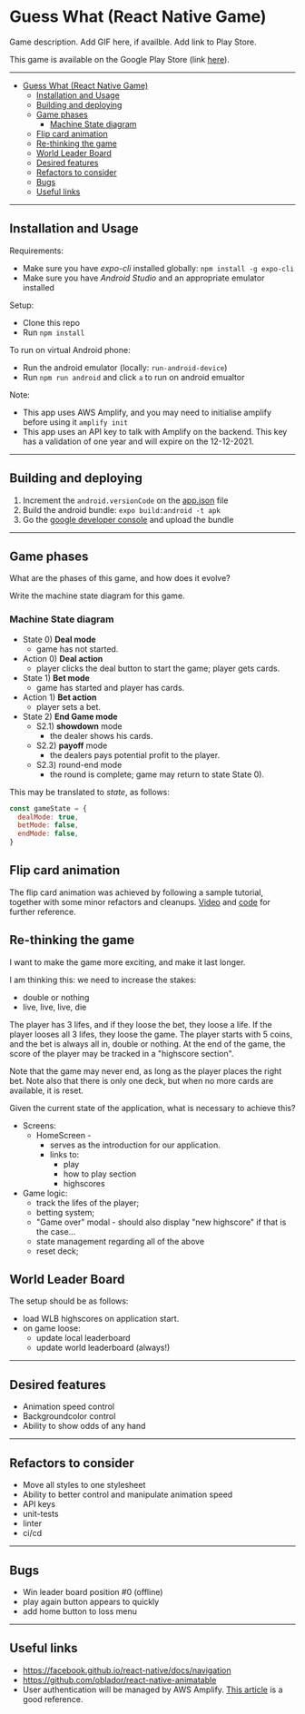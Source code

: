 # Guess What (React Native Game)

Game description. Add GIF here, if availble. Add link to Play Store.

This game is available on the Google Play Store (link [here](https://play.google.com/store/apps/details?id=com.highlow.cardgames)).

---

- [Guess What (React Native Game)](#guess-what-react-native-game)
  - [Installation and Usage](#installation-and-usage)
  - [Building and deploying](#building-and-deploying)
  - [Game phases](#game-phases)
    - [Machine State diagram](#machine-state-diagram)
  - [Flip card animation](#flip-card-animation)
  - [Re-thinking the game](#re-thinking-the-game)
  - [World Leader Board](#world-leader-board)
  - [Desired features](#desired-features)
  - [Refactors to consider](#refactors-to-consider)
  - [Bugs](#bugs)
  - [Useful links](#useful-links)

---

## Installation and Usage

Requirements:
* Make sure you have *expo-cli* installed globally: `npm install -g expo-cli`
* Make sure you have *Android Studio* and an appropriate emulator installed

Setup:
* Clone this repo
* Run `npm install`

To run on virtual Android phone:
* Run the android emulator (locally: `run-android-device`)
* Run `npm run android` and click `a` to run on android emualtor
  
Note:
* This app uses AWS Amplify, and you may need to initialise amplify before using it `amplify init`
* This app uses an API key to talk with Amplify on the backend. This key has a validation of one year and will expire on the 12-12-2021.

---

## Building and deploying

1. Increment the `android.versionCode` on the [app.json](./app.json) file
2. Build the android bundle: `expo build:android -t apk`
3. Go the [google developer console](https://play.google.com/console/) and upload the bundle

---

## Game phases

What are the phases of this game, and how does it evolve? 

Write the machine state diagram for this game.

### Machine State diagram

* State 0) **Deal mode** 
  * game has not started.
* Action 0) **Deal action** 
  * player clicks the deal button to start the game; player gets cards.
* State 1) **Bet mode** 
  * game has started and player has cards.
* Action 1) **Bet action** 
  * player sets a bet.
* State 2) **End Game mode** 
  * S2.1) **showdown** mode 
    * the dealer shows his cards.
  * S2.2) **payoff** mode 
    * the dealers pays potential profit to the player.
  * S2.3) round-end mode 
    * the round is complete; game may return to state State 0).

This may be translated to *state*, as follows:
```javascript
const gameState = {
  dealMode: true,
  betMode: false,
  endMode: false,
}
```

## Flip card animation

The flip card animation was achieved by following a sample tutorial, together with some minor refactors and cleanups. [Video](https://codedaily.io/screencasts/12/Create-a-Flip-Card-Animation-with-React-Native) and [code](https://github.com/browniefed/examples/tree/animated_basic/flip) for further reference.
 
## Re-thinking the game

I want to make the game more exciting, and make it last longer.

I am thinking this: we need to increase the stakes:
* double or nothing
* live, live, live, die

The player has 3 lifes, and if they loose the bet, they loose a life.
If the player looses all 3 lifes, they loose the game.
The player starts with 5 coins, and the bet is always all in, double or nothing.
At the end of the game, the score of the player may be tracked in a "highscore section".

Note that the game may never end, as long as the player places the right bet.
Note also that there is only one deck, but when no more cards are available, it is reset.

Given the current state of the application, what is necessary to achieve this?

* Screens: 
  * HomeScreen - 
    * serves as the introduction for our application.
    * links to:
      * play
      * how to play section
      * highscores
* Game logic:
  * track the lifes of the player;
  * betting system;
  * "Game over" modal - should also display "new highscore" if that is the case...
  * state management regarding all of the above
  * reset deck;

## World Leader Board

The setup should be as follows:

* load WLB highscores on application start.
* on game loose:
  * update local leaderboard
  * update world leaderboard (always!)

---

## Desired features

* Animation speed control
* Backgroundcolor control
* Ability to show odds of any hand

---

## Refactors to consider

* Move all styles to one stylesheet
* Ability to better control and manipulate animation speed
* API keys
* unit-tests
* linter
* ci/cd 

---

## Bugs

* Win leader board  position #0 (offline)
* play again button appears to quickly
* add home button  to loss menu

---

## Useful links

* https://facebook.github.io/react-native/docs/navigation
* https://github.com/oblador/react-native-animatable
* User authentication will be managed by AWS Amplify.
[This article](https://alligator.io/react/react-native-authentication/) is a good reference.


